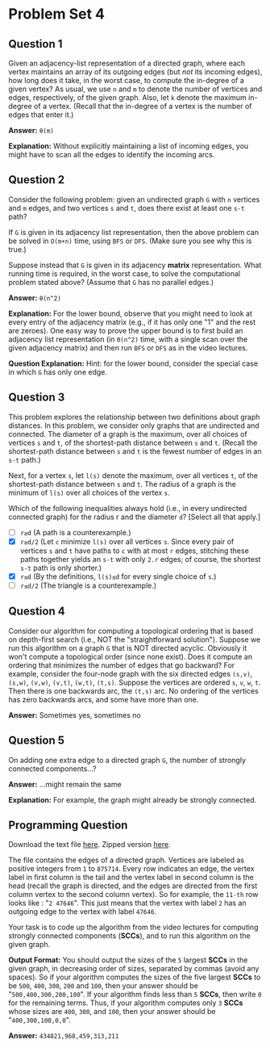 # Problem Set 4

## Question 1

Given an adjacency-list representation of a directed graph, where each vertex maintains an array of its outgoing edges (but *not* its incoming edges), how long does it take, in the worst case, to compute the in-degree of a given vertex? As usual, we use `n` and `m` to denote the number of vertices and edges, respectively, of the given graph. Also, let `k` denote the maximum in-degree of a vertex. (Recall that the in-degree of a vertex is the number of edges that enter it.)

**Answer:** `θ(m)`

**Explanation:** 	Without explicitly maintaining a list of incoming edges, you might have to scan all the edges to identify the incoming arcs.

## Question 2

Consider the following problem: given an undirected graph `G` with `n` vertices and `m` edges, and two vertices `s` and `t`, does there exist at least one `s-t` path?

If `G` is given in its adjacency list representation, then the above problem can be solved in `O(m+n)` time, using `BFS` or `DFS`. (Make sure you see why this is true.)

Suppose instead that `G` is given in its adjacency **matrix** representation. What running time is required, in the worst case, to solve the computational problem stated above? (Assume that `G` has no parallel edges.)

**Answer:** `θ(n^2)`

**Explanation:** For the lower bound, observe that you might need to look at every entry of the adjacency matrix (e.g., if it has only one "1" and the rest are zeroes). One easy way to prove the upper bound is to first build an adjacency list representation (in `Θ(n^2)` time, with a single scan over the given adjacency matrix) and then run `BFS` or `DFS` as in the video lectures.

**Question Explanation:** Hint: for the lower bound, consider the special case in which `G` has only one edge.

## Question 3

This problem explores the relationship between two definitions about graph distances. In this problem, we consider only graphs that are undirected and connected. The diameter of a graph is the maximum, over all choices of vertices `s` and `t`, of the shortest-path distance between `s` and `t`. (Recall the shortest-path distance between `s` and `t` is the fewest number of edges in an `s-t` path.)

Next, for a vertex `s`, let `l(s)` denote the maximum, over all vertices `t`, of the shortest-path distance between `s` and `t`. The radius of a graph is the minimum of `l(s)` over all choices of the vertex `s`.

Which of the following inequalities always hold (i.e., in every undirected connected graph) for the radius r and the diameter `d`? [Select all that apply.]

- [ ] `r≥d` (A path is a counterexample.)
- [X] `r≥d/2` (Let `c` minimize `l(s)` over all vertices `s`. Since every pair of vertices `s` and `t` have paths to `c` with at most `r` edges, stitching these paths together yields an `s-t` with only `2.r` edges; of course, the shortest `s-t` path is only shorter.)
- [X] `r≤d` (By the definitions, `l(s)≤d` for every single choice of `s`.)
- [ ] `r≤d/2` (The triangle is a counterexample.)

## Question 4

Consider our algorithm for computing a topological ordering that is based on depth-first search (i.e., NOT the "straightforward solution"). Suppose we run this algorithm on a graph `G` that is NOT directed acyclic. Obviously it won't compute a topological order (since none exist). Does it compute an ordering that minimizes the number of edges that go backward? For example, consider the four-node graph with the six directed edges `(s,v)`, `(s,w)`, `(v,w)`, `(v,t)`, `(w,t)`, `(t,s)`. Suppose the vertices are ordered `s`, `v`, `w`, `t`. Then there is one backwards arc, the `(t,s)` arc. No ordering of the vertices has zero backwards arcs, and some have more than one.

**Answer:** Sometimes yes, sometimes no

## Question 5

On adding one extra edge to a directed graph `G`, the number of strongly connected components...?

**Answer:** ...might remain the same

**Explanation:** For example, the graph might already be strongly connected.

## Programming Question

Download the text file [here](http://spark-public.s3.amazonaws.com/algo1/programming_prob/SCC.txt). Zipped version [here](http://spark-public.s3.amazonaws.com/algo1/programming_prob/SCC.zip).

The file contains the edges of a directed graph. Vertices are labeled as positive integers from `1` to `875714`. Every row indicates an edge, the vertex label in first column is the tail and the vertex label in second column is the head (recall the graph is directed, and the edges are directed from the first column vertex to the second column vertex). So for example, the `11-th` row looks like : "`2 47646`". This just means that the vertex with label `2` has an outgoing edge to the vertex with label `47646`.

Your task is to code up the algorithm from the video lectures for computing strongly connected components (**SCCs**), and to run this algorithm on the given graph.

**Output Format:** You should output the sizes of the `5` largest **SCCs** in the given graph, in decreasing order of sizes, separated by commas (avoid any spaces). So if your algorithm computes the sizes of the five largest **SCCs** to be `500`, `400`, `300`, `200` and `100`, then your answer should be "`500,400,300,200,100`". If your algorithm finds less than `5` **SCCs**, then write `0` for the remaining terms. Thus, if your algorithm computes only `3` **SCCs** whose sizes are `400`, `300`, and `100`, then your answer should be "`400,300,100,0,0`".

**Answer:** `434821,968,459,313,211`
